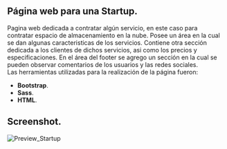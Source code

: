 ## Página web para una Startup.  
Pagina web dedicada a contratar algún servicio, en este caso para contratar espacio de almacenamiento en la nube. Posee un área en la cual se dan algunas caracteristicas de los servicios. Contiene otra sección dedicada a los clientes de dichos servicios, asi como los precios y especificaciones. En el área del footer se agrego un sección en la cual se pueden observar comentarios de los usuarios y las redes sociales.  
Las herramientas utilizadas para la realización de la página fueron:
- **Bootstrap**.  
- **Sass**.
- **HTML**.  
## Screenshot.  
![Preview_Startup](https://user-images.githubusercontent.com/36280877/62965967-abcf2180-bdcb-11e9-9b72-6762a727bfe1.png)

